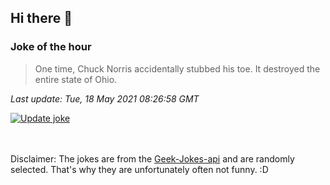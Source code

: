 ## Hi there 👋

### Joke of the hour
<!-- joke -->
>One time, Chuck Norris accidentally stubbed his toe. It destroyed the entire state of Ohio.
<!-- /joke -->

*Last update: Tue, 18 May 2021 08:26:58 GMT*

[![Update joke](https://github.com/nclskfm/nclskfm/actions/workflows/joke.yml/badge.svg)](https://github.com/nclskfm/nclskfm/actions/workflows/joke.yml)

<br><br>
Disclaimer: The jokes are from the [Geek-Jokes-api](https://github.com/sameerkumar18/geek-joke-api) and are randomly selected. That's why they are unfortunately often not funny. :D
